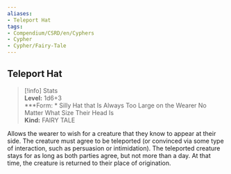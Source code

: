 ```yaml
---
aliases:
- Teleport Hat
tags:
- Compendium/CSRD/en/Cyphers
- Cypher
- Cypher/Fairy-Tale
---
```


  
## Teleport Hat  
>[!info] Stats  
> **Level:** 1d6+3  
> ***Form: * Silly Hat that Is Always Too Large on the Wearer No Matter What Size Their Head Is  
> **Kind:** FAIRY TALE
  
Allows the wearer to wish for a creature that they know to appear at their side. The creature must agree to be teleported (or convinced via some type of interaction, such as persuasion or intimidation). The teleported creature stays for as long as both parties agree, but not more than a day. At that time, the creature is returned to their place of origination.